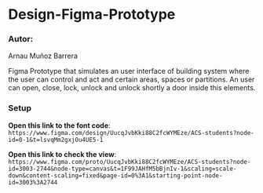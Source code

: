 # Design-Figma-Prototype

### Autor: 
Arnau Muñoz Barrera 

Figma Prototype that simulates an user interface of building system where the user can control and act and certain areas, spaces or partitions.
An user can open, close, lock, unlock and unlock shortly a door inside this elements.

### Setup

**Open this link to the font code**:
    ```
https://www.figma.com/design/UucqJvbKki88C2fcWYMEze/ACS-students?node-id=0-1&t=lsvqMm2gxjOu4UE5-1
    ```

**Open this link to check the view**:
    ```
https://www.figma.com/proto/UucqJvbKki88C2fcWYMEze/ACS-students?node-id=3003-2744&node-type=canvas&t=1F99JAHfM5bBjnIv-1&scaling=scale-down&content-scaling=fixed&page-id=0%3A1&starting-point-node-id=3003%3A2744
    ```